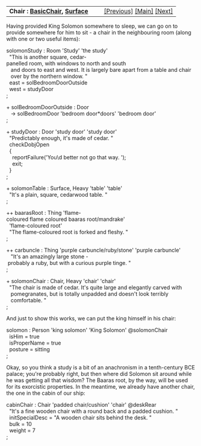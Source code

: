 ---
---
<table width="100%" data-border="0" data-cellspacing="0"
data-cellpadding="3" data-bgcolor="#C0C0C0">
<colgroup>
<col style="width: 50%" />
<col style="width: 50%" />
</colgroup>
<tbody>
<tr>
<td style="text-align: left;"><strong>Chair : <a
href="basicchair.html">BasicChair</a>, <a
href="surface.html">Surface</a><br />
</strong></td>
<td style="text-align: right;"><a href="bed.html">[Previous]</a> <a
href="generalintroduction.html">[Main]</a> <a
href="highnestedroom.html">[Next]</a></td>
</tr>
</tbody>
</table>

  
Having provided King Solomon somewhere to sleep, we can go on to provide
somewhere for him to sit - a chair in the neighbouring room (along with
one or two useful items):  
  
solomonStudy : Room 'Study' 'the study'  
  "This is another square, cedar-panelled room, with windows to north and south  
   and doors to east and west. It is largely bare apart from a table and chair  
   over by the northern window. "  
  east = solBedroomDoorOutside  
  west = studyDoor  
;  
  
+ solBedroomDoorOutside : Door   
   -\> solBedroomDoor 'bedroom door\*doors' 'bedroom door'  
;  
  
+ studyDoor : Door 'study door' 'study door'  
  "Predictably enough, it's made of cedar. "  
  checkDobjOpen  
  {  
    reportFailure('You\\d better not go that way. ');  
    exit;  
  }  
;  
  
+ solomonTable : Surface, Heavy 'table' 'table'  
  "It's a plain, square, cedarwood table. "  
;  
  
++ baarasRoot : Thing 'flame-coloured flame coloured baaras root/mandrake'   
  'flame-coloured root'  
  "The flame-coloured root is forked and fleshy. "  
;  
  
++ carbuncle : Thing 'purple carbuncle/ruby/stone' 'purple carbuncle'  
   "It's an amazingly large stone - probably a ruby, but with a curious purple tinge. "  
;  
  
+ solomonChair : Chair, Heavy 'chair' 'chair'  
  "The chair is made of cedar. It's quite large and elegantly carved with  
   pomegranates, but is totally unpadded and doesn't look terribly  
   comfortable. "  
;  
  
And just to show this works, we can put the king himself in his chair:  
  
solomon : Person 'king solomon' 'King Solomon' @solomonChair  
  isHim = true     
  isProperName = true  
  posture = sitting  
;  
  
Okay, so you think a study is a bit of an anachronism in a tenth-century
BCE palace; you're probably right, but then where did Solomon sit around
while he was getting all that wisdom? The Baaras root, by the way, will
be used for its exorcistic properties. In the meantime, we already have
another chair, the one in the cabin of our ship:  
  
cabinChair : Chair 'padded chair/cushion' 'chair' @deskRear  
  "It's a fine wooden chair with a round back and a padded cushion. "  
  initSpecialDesc = "A wooden chair sits behind the desk. "  
  bulk = 10  
  weight = 7  
;  
  
  
  
  
  
